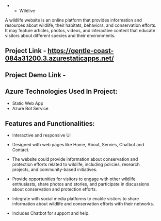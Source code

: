 * * Wildlive

A wildlife website is an online platform that provides information and resources about wildlife, their habitats, behaviors, and conservation efforts. It may feature articles, photos, videos, and interactive content that educate visitors about different species and their environments.

## Project Link - https://gentle-coast-084a31200.3.azurestaticapps.net/

## Project Demo Link - 

## Azure Technologies Used In Project:
- Static Web App
- Azure Bot Service


## Features and Functionalities:

- Interactive and responsive UI

- Designed with web pages like Home, About, Servies, Chatbot and Contact.

- The website could provide information about conservation and protection efforts related to wildlife, including policies, research projects, and community-based initiatives.

- Provide opportunities for visitors to engage with other wildlife enthusiasts, share photos and stories, and participate in discussions about conservation and protection efforts.

- Integrate with social media platforms to enable visitors to share information about wildlife and conservation efforts with their networks.

- Includes Chatbot for support and help.
